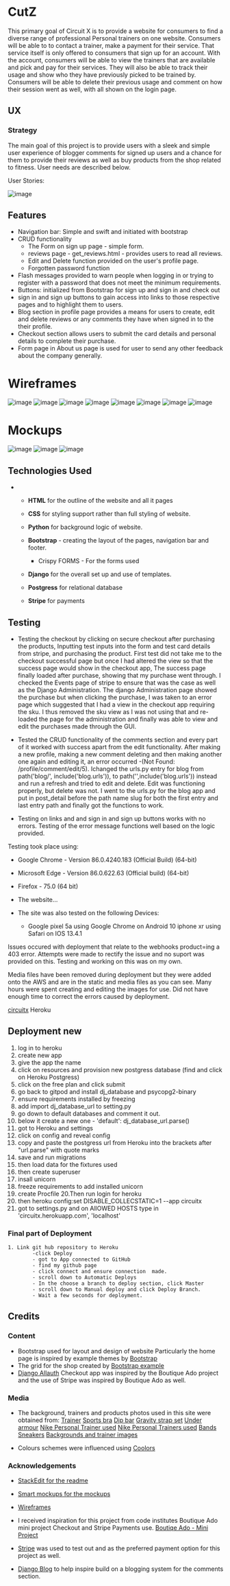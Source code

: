 # CutZ

This primary goal of Circuit X is to provide a website for consumers to find a diverse range of professional Personal trainers on one website.  Consumers will be able to  to contact a trainer, make a payment for their service. That service itself is only offered to consumers that sign up for an account. With the account, consumers will be able to view the trainers that are available and pick and pay for their services. They will also be able to track their usage and show who they have previously picked to be trained by.  Consumers will be able to delete their previous usage and comment on how their session went as well, with all shown on the login page. 

## UX

### Strategy

The main goal of this project is to provide users with a sleek and simple user experience of blogger comments for signed up users and a chance for them to provide their reviews as well as buy products from the shop related to fitness. User needs are described below. 

User Stories:

![image](https://user-images.githubusercontent.com/56303835/113061870-a7c36380-91aa-11eb-93ad-4524c3fb84a2.png)


## Features
-   Navigation bar: Simple and swift and initiated with bootstrap
- CRUD functionality
	- The Form on sign up page - simple form. 
	- reviews page - get_reviews.html - provides users to read all reviews. 
	- Edit and Delete function provided on the user's profile page. 
	- Forgotten password function
- Flash messages provided to warn people when logging in or trying to register with a password that does not meet the minimum requirements. 
- Buttons: initialized from Bootstrap for sign up and sign in and check out
- sign in and sign up buttons to gain access into links to those respective pages and to highlight them to users. 
- Blog section in profile page provides a means for users to create, edit and delete reviews or any comments they have when signed in to the their profile. 
- Checkout section allows users to submit the card details and personal details to complete their purchase. 
- Form page in About us page is used for user to send any other feedback about the company generally.  


# Wireframes

![image](https://user-images.githubusercontent.com/56303835/113062140-31733100-91ab-11eb-822f-fc7ec22f4aea.png)
![image](https://user-images.githubusercontent.com/56303835/113062168-3cc65c80-91ab-11eb-9dcc-2d8d0f65f831.png)
![image](https://user-images.githubusercontent.com/56303835/113062183-418b1080-91ab-11eb-99a0-bf28419b5cff.png)
![image](https://user-images.githubusercontent.com/56303835/113062197-48198800-91ab-11eb-923b-c381da909a70.png)
![image](https://user-images.githubusercontent.com/56303835/113062232-549de080-91ab-11eb-8609-59370f8bbce3.png)
![image](https://user-images.githubusercontent.com/56303835/113062243-59fb2b00-91ab-11eb-943d-06343170ecf4.png)
![image](https://user-images.githubusercontent.com/56303835/113062277-654e5680-91ab-11eb-936d-65d4b9cd7507.png)
![image](https://user-images.githubusercontent.com/56303835/113062298-6d0dfb00-91ab-11eb-859f-ea81335ead85.png)

# Mockups 
![image](https://user-images.githubusercontent.com/56303835/113062394-93339b00-91ab-11eb-892d-a1f9a2c7c7e7.png)
![image](https://user-images.githubusercontent.com/56303835/113062413-99c21280-91ab-11eb-956e-9292cfb92126.png)
![image](https://user-images.githubusercontent.com/56303835/113062436-a21a4d80-91ab-11eb-856f-e07957fdc431.png)











## Technologies Used

-   
    -   **HTML**  for the outline of the website and all it pages 
    - **CSS** for styling support rather than full styling of website. 
    - **Python** for background logic of website. 

	- **Bootstrap** - creating the layout of the pages, navigation bar and footer.
		- Crispy FORMS - For the forms used
	- **Django** for the overall set up and use of templates. 
	- **Postgress** for relational database 
	- **Stripe** for payments
	

## Testing
- Testing the checkout by clicking on secure checkout after purchasing the products, Inputting test inputs into the form and test card details from stripe, and purchasing the product. First test did not take me to the checkout successful page but once I had altered the view so that the success page would show in the checkout app, The success page finally loaded after purchase, showing that my purchase went through. I checked the Events page of stripe to ensure that was the case as well as the Django Administration. The django Administration page showed the purchase but when clicking the purchase, I was taken to an error page which suggested that I had a view in the checkout app requiring the sku. I thus removed the sku view as I was not using that and re-loaded the page for the administration and finally was able to view and edit the purchases made through the GUI. 

- Tested the CRUD functionality of the comments section and every part of it worked with success apart from the edit functionality. After making a new profile, making a new comment deleting and then making another one again and editing it, an error occurred -(Not Found: /profile/comment/edit/5). Ichanged the urls.py entry for blog from path('blog/', include('blog.urls')), to path('',include('blog.urls')) instead and run a refresh and tried to edit and delete. Edit was functioning properly, but delete was not. I went to the urls.py for the blog app and put in post_detail before the path name slug for both the first entry and last entry path and finally got the functions to work. 

 - Testing on links and and sign in and sign up buttons works with no errors. Testing of the error message functions well based on the logic provided. 

Testing took place using: 
- Google Chrome - Version 86.0.4240.183 (Official Build) (64-bit)

- Microsoft Edge - Version 86.0.622.63 (Official build) (64-bit)

- Firefox - 75.0 (64 bit)

- The website...

- The site was also tested on the following Devices:

	- Google pixel 5a using Google Chrome on Android 10 iphone xr using Safari on IOS 13.4.1 

Issues occured with deployment that relate to the webhooks product=ing a 403 error. Attempts were made to rectify the issue and no suport was provided on this. Testing and working on this was on my own. 

Media files have been removed  during deployment but they were added onto the AWS and are in the static and media files as you can see.  Many hours were spent creating and editing the images for use. Did not have enough time to correct the errors caused by deployment. 

[circuitx](https://circuitx.herokuapp.com/) Heroku

## Deployment new

 1. log in to heroku
 2. create new app
 3. give the app the name
 4. click on resources and provision new postgress database (find and click on Heroku Postgress)
 5.  click on the free plan and click submit
 6.  go back to gitpod and install dj_database and psycopg2-binary
 7. ensure requirements installed by freezing
 8. add import  dj_database_url to setting.py
 9. go down to default databases and comment it out. 
 10. below it create  a new one -  'default': dj_database_url.parse()
 11. got to Heroku and settings
 12. click on config and reveal config
 13. copy and paste the postgress url from Heroku into the brackets after "url.parse" with quote marks
 14. save and run migrations
 15. then load data for the fixtures used
 16. then create superuser
 17. insall unicorn
 18. freeze requirements to add installed unicorn
 19. create Procfile
 20.Then run login for heroku
 20. then heroku config:set DISABLE_COLLECSTATIC=1 --app circuitx
 21. got to settings.py and on AllOWED HOSTS type in 'circuitx.herokuapp.com', 'localhost'


### Final part of Deployment 
	1. Link git hub repository to Heroku
			-click Deploy
			- got to App connected to GitHub
			- find my github page
			- click connect and ensure connection  made. 
			- scroll down to Automatic Deploys
			- In the choose a branch to deploy section, click Master
			- scroll down to Manual deploy and click Deploy Branch.
			- Wait a few seconds for deployment.   


## Credits

### Content
- Bootstrap used for layout and design of website Particularly the home page is inspired by example themes by [Bootstrap](https://getbootstrap.com/)
- The grid for the shop created by [Bootstrap example](https://bbbootstrap.com/snippets/simple-product-shopping-grid-styles-89973846)
- [Django Allauth](https://django-allauth.readthedocs.io/en/latest/installation.html)
Checkout app was inspired by the Boutique Ado project and the use of Stripe was inspired by Boutique Ado as well. 

### Media
 - The background, trainers and products photos used in this site were obtained from:
[Trainer](https://unsplash.com/@hayleykimdesign?utm_source=unsplash&utm_medium=referral&utm_content=creditCopyText)
[Sports bra](https://unsplash.com/@aloragriffiths?utm_source=unsplash&utm_medium=referral&utm_content=creditCopyText%22%3EAlora%20Griffiths)
[Dip bar](https://www.ebay.co.uk/itm/MaxStrength-Parallel-Dip-Bars-Home-Gym-Workout-Crossfit-Calisthenics-Station-/353051251838)
[Gravity strap set]( https://www.hsn.com/products/gofit-gravity-straps-set/7403913?sz=3&sf=HF0189&ac=&utm_source=pinterest&utm_medium=social-organic)
[Under armour](https://www.amazon.com/Under-Armour-Mens-CoolSwitch-ArmourVent/dp/B07CPRMLMP)
[Nike Personal Trainer used](https://www.behance.net/gallery/109596433/NIKE-WomensJDI-Retouch?tracking_source=project_owner_other_projects)
[Nike Personal Trainers used](https://www.nike.com/gb/ntc-app)
[Bands](https://www.cpsc.gov/Recalls/2017/dicks-sporting-goods-recalls-resistance-tubes)
[Sneakers](https://www.carolsdolls.xyz/ProductDetail.aspx?iid=316341898&pr=68.99)
[Backgrounds and trainer images](https://www.behance.net/gallery/97315025/361-20Q3-Training)

- Colours schemes were influenced using [Coolors](https://coolors.co/palettes/trending)
### Acknowledgements
- [StackEdit for the readme](https://stackedit.io/app#)
- [Smart mockups for the mockups](https://smartmockups.com/mockups)
- [Wireframes](https://app.moqups.com/)

-   I received inspiration for this project from code institutes Boutique Ado mini project Checkout and Stripe Payments use. [Boutiqe Ado - Mini Project](https://courses.codeinstitute.net/courses/course-v1:CodeInstitute+FSF_102+Q1_2020/courseware/4201818c00aa4ba3a0dae243725f6e32/d3188bf68530497aa5fba55d07a9d7d7/?activate_block_id=block-v1%3ACodeInstitute%2BFSF_102%2BQ1_2020%2Btype%40sequential%2Bblock%40d3188bf68530497aa5fba55d07a9d7d7)
- [Stripe](https://dashboard.stripe.com/test/dashboard) was used to test out and as the preferred payment option for this project as well. 
- [Django Blog](https://djangocentral.com/building-a-blog-application-with-django/) to help inspire build on a blogging system for the comments section. 
